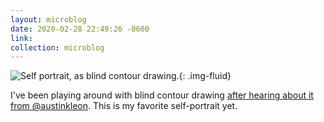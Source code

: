 ```yaml
---
layout: microblog
date: 2020-02-28 22:49:26 -0600
link: 
collection: microblog
---
```

![Self portrait, as blind contour drawing.](https://brianlundin.com/images/microblog/2020-02-28_22-48-54.jpeg){: .img-fluid}

I've been playing around with blind contour drawing [after hearing about it from @austinkleon](https://austinkleon.com/2020/02/20/blind-contour-drawings/). This is my favorite self-portrait yet.